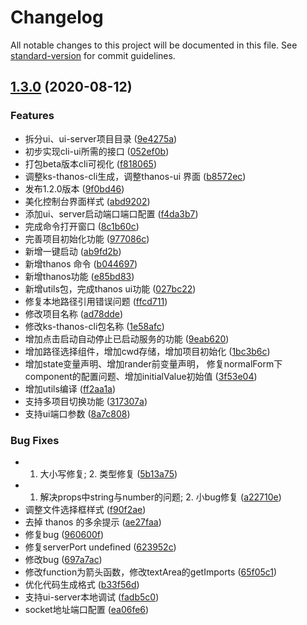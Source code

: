 # Changelog

All notable changes to this project will be documented in this file. See [standard-version](https://github.com/conventional-changelog/standard-version) for commit guidelines.

## [1.3.0](https://github.com/KSFE-Team/ks-thanos-cli/compare/v1.1.0...v1.3.0) (2020-08-12)


### Features

* 拆分ui、ui-server项目目录 ([9e4275a](https://github.com/KSFE-Team/ks-thanos-cli/commit/9e4275ac5545f9825560052d5fea4909afb1f578))
* 初步实现cli-ui所需的接口 ([052ef0b](https://github.com/KSFE-Team/ks-thanos-cli/commit/052ef0bc0d70c8f2817d87b37ca093dbc2cab104))
* 打包beta版本cli可视化 ([f818065](https://github.com/KSFE-Team/ks-thanos-cli/commit/f818065f316ceeda3b83cd7ec65cb2d7687e71fa))
* 调整ks-thanos-cli生成，调整thanos-ui 界面 ([b8572ec](https://github.com/KSFE-Team/ks-thanos-cli/commit/b8572ec952558810fee644c6c210442650b23285))
* 发布1.2.0版本 ([9f0bd46](https://github.com/KSFE-Team/ks-thanos-cli/commit/9f0bd4648b1e64b5f3cb34f87c7a827a01ca2bf5))
* 美化控制台界面样式 ([abd9202](https://github.com/KSFE-Team/ks-thanos-cli/commit/abd92026a0ac6fa05b0a458474200a9f913278c2))
* 添加ui、server启动端口端口配置 ([f4da3b7](https://github.com/KSFE-Team/ks-thanos-cli/commit/f4da3b71a548e817ba4d7cef4d03aa75987f00fe))
* 完成命令打开窗口 ([8c1b60c](https://github.com/KSFE-Team/ks-thanos-cli/commit/8c1b60cea002411485f2774c1f617a96d6f999ef))
* 完善项目初始化功能 ([977086c](https://github.com/KSFE-Team/ks-thanos-cli/commit/977086c1926e831310a0a489391a6deeec4de7b5))
* 新增一键启动 ([ab9fd2b](https://github.com/KSFE-Team/ks-thanos-cli/commit/ab9fd2ba3e66572ff9b865657eded8c38f003fc7))
* 新增thanos 命令 ([b044697](https://github.com/KSFE-Team/ks-thanos-cli/commit/b0446978b259dbc7ebda6e790f80eb434b8a8072))
* 新增thanos功能 ([e85bd83](https://github.com/KSFE-Team/ks-thanos-cli/commit/e85bd8399ebd35705520767b96da0a022e985fc5))
* 新增utils包，完成thanos ui功能 ([027bc22](https://github.com/KSFE-Team/ks-thanos-cli/commit/027bc22e593f70694bb27ab7848551a15703ca85))
* 修复本地路径引用错误问题 ([ffcd711](https://github.com/KSFE-Team/ks-thanos-cli/commit/ffcd7116e9f0a21ca75df488fe8d1a62b4dd6084))
* 修改项目名称 ([ad78dde](https://github.com/KSFE-Team/ks-thanos-cli/commit/ad78dde2f6df88a655d22bdfdddbbe3b955fcae9))
* 修改ks-thanos-cli包名称 ([1e58afc](https://github.com/KSFE-Team/ks-thanos-cli/commit/1e58afc56e1790187f55c6925683f20f40e60691))
* 增加点击启动自动停止已启动服务的功能 ([9eab620](https://github.com/KSFE-Team/ks-thanos-cli/commit/9eab620244b7ef5b1cfbbfe241c4f806ea1656b8))
* 增加路径选择组件，增加cwd存储，增加项目初始化 ([1bc3b6c](https://github.com/KSFE-Team/ks-thanos-cli/commit/1bc3b6c5e2875d45dd4fef8fcf3e737d06f4c711))
* 增加state变量声明、增加rander前变量声明， 修复normalForm下component的配置问题、增加initialValue初始值 ([3f53e04](https://github.com/KSFE-Team/ks-thanos-cli/commit/3f53e04d175c6fbac42615a8e41efe69d39fa6cd))
* 增加utils编译 ([ff2aa1a](https://github.com/KSFE-Team/ks-thanos-cli/commit/ff2aa1afc394781a32542d01cc13c5a197b737e0))
* 支持多项目切换功能 ([317307a](https://github.com/KSFE-Team/ks-thanos-cli/commit/317307a7712e5f6aa865e6b5acdbf9d320514618))
* 支持ui端口参数 ([8a7c808](https://github.com/KSFE-Team/ks-thanos-cli/commit/8a7c808fa706955877d9fd4d0b75d5082f8801c9))


### Bug Fixes

* 1. 大小写修复; 2. 类型修复 ([5b13a75](https://github.com/KSFE-Team/ks-thanos-cli/commit/5b13a757a8a3681765576c8e32a50e39f4066a5a))
* 1. 解决props中string与number的问题; 2. 小bug修复 ([a22710e](https://github.com/KSFE-Team/ks-thanos-cli/commit/a22710e88c47ae2f8d244f05df8dca9354772647))
* 调整文件选择框样式 ([f90f2ae](https://github.com/KSFE-Team/ks-thanos-cli/commit/f90f2ae2bf99ae4878fdeb925c439b18410188e0))
* 去掉 thanos 的多余提示 ([ae27faa](https://github.com/KSFE-Team/ks-thanos-cli/commit/ae27faa6e2245a0bf3253237f3d44d64a746abb3))
* 修复bug ([960600f](https://github.com/KSFE-Team/ks-thanos-cli/commit/960600fb1a5223acf434d555749b3f459f163c81))
* 修复serverPort undefined ([623952c](https://github.com/KSFE-Team/ks-thanos-cli/commit/623952c88049aaf6dbc192ab853465bb1b85e5ee))
* 修改bug ([697a7ac](https://github.com/KSFE-Team/ks-thanos-cli/commit/697a7ac699a01a54d29abd58207305fad865d283))
* 修改function为箭头函数，修改textArea的getImports ([65f05c1](https://github.com/KSFE-Team/ks-thanos-cli/commit/65f05c14d2433f1032769c31cf0d6ad2ead1d90e))
* 优化代码生成格式 ([b33f56d](https://github.com/KSFE-Team/ks-thanos-cli/commit/b33f56d7f9e32a56f72338238599269169a541e8))
* 支持ui-server本地调试 ([fadb5c0](https://github.com/KSFE-Team/ks-thanos-cli/commit/fadb5c0b17734373644795369bbd3dca1a33efba))
* socket地址端口配置 ([ea06fe6](https://github.com/KSFE-Team/ks-thanos-cli/commit/ea06fe6b469c2c27412cf75a35902cc7772eab82))
